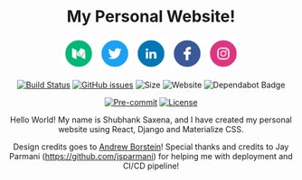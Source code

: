 <div align = "center">

# My Personal Website!

<a href="https://medium.com/@saxena.shubhank.19"><img src="https://github.com/aritraroy/social-icons/blob/master/medium-icon.png?raw=true" width="60"></a>
<a href="https://twitter.com/19_saxena"><img src="https://github.com/aritraroy/social-icons/blob/master/twitter-icon.png?raw=true" width="60"></a>
<a href="https://www.linkedin.com/in/shubhank-saxena"><img src="https://github.com/aritraroy/social-icons/blob/master/linkedin-icon.png?raw=true" width="60"></a>
<a href="https://facebook.com/shubhank.saxena2"><img src="https://github.com/aritraroy/social-icons/blob/master/facebook-icon.png?raw=true" width="60"></a>
<a href="https://instagram.com/geek_forever_101"><img src="https://github.com/aritraroy/social-icons/blob/master/instagram-icon.png?raw=true" width="60"></a>

[![Build Status](https://travis-ci.org/shubhank-saxena/My-Portfolio.svg?branch=master)](https://travis-ci.org/github/shubhank-saxena/My-Portfolio) [![GitHub issues](https://img.shields.io/github/issues/shubhank-saxena/My-Portfolio?logo=github)](https://github.com/shubhank-saxena/My-Portfolio/issues)
![Size](https://github-size-badge.herokuapp.com/shubhank-saxena/My-Portfolio.svg)
![Website](https://img.shields.io/website?down_color=lightgrey&down_message=crap%21&up_color=blue&up_message=it%27s%20up&url=https%3A%2F%2Fshubhank.codes)
<a> <img src="https://badgen.net/dependabot/shubhank-saxena/My-Portfolio?icon=dependabot" alt="Dependabot Badge"></a>

[![Pre-commit](https://img.shields.io/badge/pre--commit-enabled-brightgreen?logo=pre-commit&logoColor=white)](https://github.com/shubhank-saxena/My-Portfoio/blob/master/.pre-commit-config.yaml)
[![License](https://img.shields.io/github/license/developer-student-club-thapar/officialWebsite)](https://github.com/shubhank-saxena/My-Portfolio/blob/master/LICENSE)


Hello World! My name is Shubhank Saxena, and I have created my personal website using React, Django and Materialize CSS.<br/>

Design credits goes to [Andrew Borstein](https://github.com/andrewborstein/portfolio)!
Special thanks and credits to Jay Parmani (https://github.com/jsparmani) for helping me with deployment and CI/CD pipeline!
</div>

